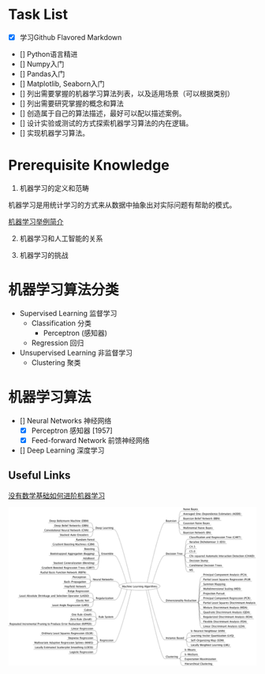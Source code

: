 # Task List

- [x] 学习Github Flavored Markdown
- [] Python语言精进
- [] Numpy入门
- [] Pandas入门
- [] Matplotlib, Seaborn入门
- [] 列出需要掌握的机器学习算法列表，以及适用场景（可以根据类别）
- [] 列出需要研究掌握的概念和算法
- [] 创造属于自己的算法描述，最好可以配以描述案例。
- [] 设计实验或测试的方式探索机器学习算法的内在逻辑。
- [] 实现机器学习算法。

# Prerequisite Knowledge

1. 机器学习的定义和范畴

机器学习是用统计学习的方式来从数据中抽象出对实际问题有帮助的模式。

[机器学习举例简介](http://www.r2d3.us/visual-intro-to-machine-learning-part-1/) 

2. 机器学习和人工智能的关系

3. 机器学习的挑战

# 机器学习算法分类

- Supervised Learning 监督学习
    - Classification 分类
        - Perceptron (感知器)
    - Regression 回归
- Unsupervised Learning 非监督学习
    - Clustering 聚类

# 机器学习算法
- [] Neural Networks 神经网络
    - [x] Perceptron 感知器 [1957]
    - [x] Feed-forward Network 前馈神经网络
- [] Deep Learning 深度学习   

## Useful Links

[没有数学基础如何进阶机器学习](http://machinelearningmastery.com/techniques-to-understand-machine-learning-algorithms-without-the-background-in-mathematics/)


![Machine Learning algorithms](/img/ml_algos.png)

